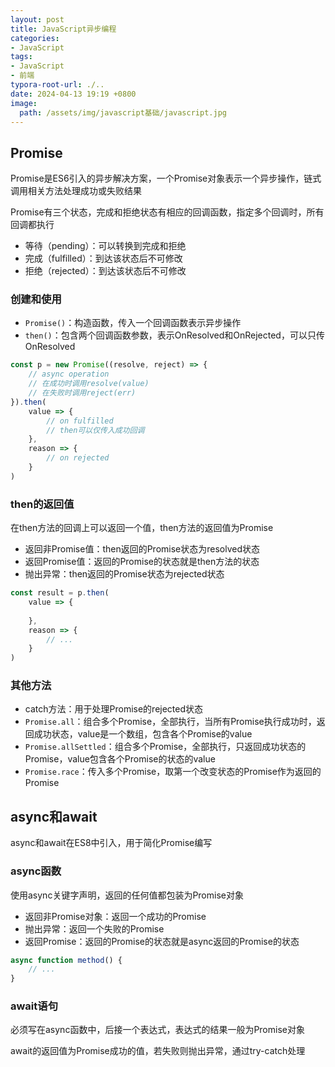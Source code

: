 ```yaml
---
layout: post
title: JavaScript异步编程
categories:
- JavaScript
tags:
- JavaScript
- 前端
typora-root-url: ./..
date: 2024-04-13 19:19 +0800
image:
  path: /assets/img/javascript基础/javascript.jpg
---
```

## Promise

Promise是ES6引入的异步解决方案，一个Promise对象表示一个异步操作，链式调用相关方法处理成功或失败结果

Promise有三个状态，完成和拒绝状态有相应的回调函数，指定多个回调时，所有回调都执行

-   等待（pending）：可以转换到完成和拒绝
-   完成（fulfilled）：到达该状态后不可修改
-   拒绝（rejected）：到达该状态后不可修改

### 创建和使用

-   `Promise()`：构造函数，传入一个回调函数表示异步操作
-   `then()`：包含两个回调函数参数，表示OnResolved和OnRejected，可以只传OnResolved

```js
const p = new Promise((resolve, reject) => {
    // async operation
    // 在成功时调用resolve(value)
    // 在失败时调用reject(err)
}).then(
    value => {
        // on fulfilled
        // then可以仅传入成功回调
    },
    reason => {
        // on rejected
    }
)
```

### then的返回值

在then方法的回调上可以返回一个值，then方法的返回值为Promise

-   返回非Promise值：then返回的Promise状态为resolved状态
-   返回Promise值：返回的Promise的状态就是then方法的状态
-   抛出异常：then返回的Promise状态为rejected状态

```js
const result = p.then(
	value => {
        
    },
    reason => {
        // ...
    }
)
```

### 其他方法

-   catch方法：用于处理Promise的rejected状态
-   `Promise.all`：组合多个Promise，全部执行，当所有Promise执行成功时，返回成功状态，value是一个数组，包含各个Promise的value
-   `Promise.allSettled`：组合多个Promise，全部执行，只返回成功状态的Promise，value包含各个Promise的状态的value
-   `Promise.race`：传入多个Promise，取第一个改变状态的Promise作为返回的Promise

## async和await

async和await在ES8中引入，用于简化Promise编写

### async函数

使用async关键字声明，返回的任何值都包装为Promise对象

-   返回非Promise对象：返回一个成功的Promise
-   抛出异常：返回一个失败的Promise
-   返回Promise：返回的Promise的状态就是async返回的Promise的状态

```js
async function method() {
    // ...
}
```

### await语句

必须写在async函数中，后接一个表达式，表达式的结果一般为Promise对象

await的返回值为Promise成功的值，若失败则抛出异常，通过try-catch处理

